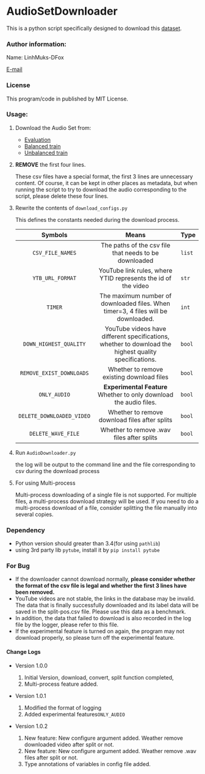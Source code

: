 # AudioSetDownloader

This is a python script specifically designed to download this [dataset](https://research.google.com/audioset/).

### Author information:

Name: LinhMuks-DFox

[E-mail](muxxum65536@gmail.com)

### License

This program/code in published by MIT License.

### Usage:

1. Download the Audio Set from:
    * [Evaluation](http://storage.googleapis.com/us_audioset/youtube_corpus/v1/csv/eval_segments.csv)
    * [Balanced train](http://storage.googleapis.com/us_audioset/youtube_corpus/v1/csv/balanced_train_segments.csv)
    * [Unbalanced train](http://storage.googleapis.com/us_audioset/youtube_corpus/v1/csv/unbalanced_train_segments.csv)

2. **REMOVE** the first four lines.

    These csv files have a special format, the first 3 lines are unnecessary content. Of course, it can be kept in other places as metadata, but when running the script to try to download the audio corresponding to the script, please delete these four lines.

3. Rewrite the contents of `download_configs.py`

    This defines the constants needed during the download process.

    |          Symbols          |                            Means                             | Type   |
    | :-----------------------: | :----------------------------------------------------------: | ------ |
    |     `CSV_FILE_NAMES`      |    The paths of the csv file that needs to be downloaded     | `list` |
    |     `YTB_URL_FORMAT`      | YouTube link rules, where YTID represents the id of the video | `str`  |
    |          `TIMER`          | The maximum number of downloaded files. When timer=3, 4 files will be downloaded. | `int`  |
    |  `DOWN_HIGHEST_QUALITY`   | YouTube videos have different specifications, whether to download the highest quality specifications. | `bool` |
    | `REMOVE_EXIST_DOWNLOADS`  |          Whether to remove existing download files           | `bool` |
    |       `ONLY_AUDIO`        | **Experimental Feature** Whether to only download the audio files. | `bool` |
    | `DELETE_DOWNLOADED_VIDEO` |        Whether to remove download files after splits         | `bool` |
    |    `DELETE_WAVE_FILE`     |          Whether to remove .wav files after splits           | `bool` |

4. Run `AudioDownloader.py`

    the log will be output to the command line and the file corresponding to csv during the download process

5. For using Multi-process

    Multi-process downloading of a single file is not supported. For multiple files, a multi-process download strategy will be used. If you need to do a multi-process download of a file, consider splitting the file manually into several copies.

### Dependency

* Python version should greater than 3.4(for using `pathlib`)
* using 3rd party lib `pytube`, install it by `pip install pytube`

### For Bug

* If the downloader cannot download normally, **please consider whether the format of the csv file is legal and whether the first 3 lines have been removed.**
* YouTube videos are not stable, the links in the database may be invalid. The data that is finally successfully downloaded and its label data will be saved in the split-pos.csv file. Please use this data as a benchmark.
* In addition, the data that failed to download is also recorded in the log file by the logger, please refer to this file.
* If the experimental feature is turned on again, the program may not download properly, so please turn off the experimental feature.



#### Change Logs

* Version 1.0.0
    1. Initial Version, download, convert, split function completed,
    2. Multi-process feature added.

* Version 1.0.1

    1. Modified the format of logging
    2. Added experimental features`ONLY_AUDIO`

* Version 1.0.2
    1. New feature: New configure argument added. Weather remove downloaded video after split or not.
    2. New feature: New configure argument added. Weather remove .wav files after split or not.
    3. Type annotations of variables in config file added.
